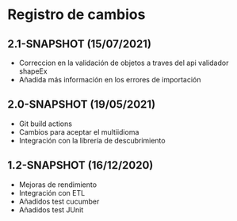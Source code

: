 # Registro de cambios

## 2.1-SNAPSHOT (15/07/2021)

- Correccion en la validación de objetos a traves del api validador shapeEx
- Añadida más información en los errores de importación


## 2.0-SNAPSHOT (19/05/2021)

- Git build actions
- Cambios para aceptar el multiidioma
- Integración con la librería de descubrimiento



## 1.2-SNAPSHOT (16/12/2020)

- Mejoras de rendimiento
- Integración con ETL
- Añadidos test cucumber
- Añadidos test JUnit



